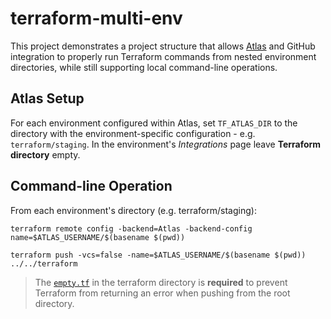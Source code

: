 # terraform-multi-env

This project demonstrates a project structure that allows
[Atlas](hashicorp.com/atlas.html) and GitHub integration
to properly run Terraform commands from nested environment
directories, while still supporting local command-line
operations.

## Atlas Setup

For each environment configured within Atlas, set
`TF_ATLAS_DIR` to the directory with the environment-specific
configuration - e.g. `terraform/staging`. In the environment's
_Integrations_ page leave **Terraform directory** empty.

## Command-line Operation

From each environment's directory (e.g. terraform/staging):

`terraform remote config -backend=Atlas -backend-config name=$ATLAS_USERNAME/$(basename $(pwd))`

`terraform push -vcs=false -name=$ATLAS_USERNAME/$(basename $(pwd)) ../../terraform`

> The [`empty.tf`](blob/master/terraform/empty.tf) in the terraform directory is **required** to prevent Terraform
from returning an error when pushing from the root directory.
